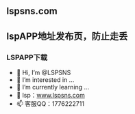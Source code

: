 ## lspsns.com

## lspAPP地址发布页，防止走丢

### LSPAPP下载


- 👋 Hi, I’m @LSPSNS
- 👀 I’m interested in ...
- 🌱 I’m currently learning ...
- 💞️ lsp：www.lspsns.com
- 📫 客服QQ：1776222711

<!---
TANG2T/TANG2T is a ✨ special ✨ repository because its `README.md` (this file) appears on your GitHub profile.
You can click the Preview link to take a look at your changes.
--->
